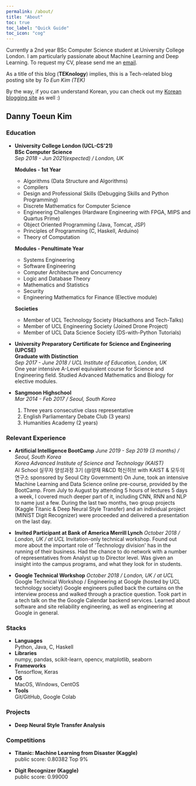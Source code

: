 ```yaml
---
permalink: /about/
title: "About"
toc: true
toc_label: "Quick Guide"
toc_icon: "cog"
---
```

Currently a 2nd year BSc Computer Science student at University College London.
I am particularly passionate about Machine Learning and Deep Learning.
To request my CV, please send me an [email](mailto:dannykim153@gmail.com).  

As a title of this blog (**TEKnology**) implies, this is a Tech-related blog posting site by *To Eun Kim (TEK)*  

By the way, if you can understand Korean, you can check out my [Korean blogging site](https://teknology.tistory.com) as well :)

## Danny Toeun Kim

### Education

* **University College London (UCL-CS'21)**  
  **BSc Computer Science**  
  *Sep 2018 - Jun 2021(expected) / London, UK*
  
  **Modules - 1st Year**
  - Algorithms (Data Structure and Algorithms)
  - Compilers
  - Design and Professional Skills (Debugging Skills and Python Programming)
  - Discrete Mathematics for Computer Science
  - Engineering Challenges (Hardware Engineering with FPGA, MIPS and Quartus Prime)
  - Object Oriented Programming (Java, Tomcat, JSP)
  - Principles of Programming (C, Haskell, Arduino)
  - Theory of Computation
  
  **Modules - Penultimate Year**
  - Systems Engineering
  - Software Engineering
  - Computer Architecture and Concurrency
  - Logic and Database Theory
  - Mathematics and Statistics
  - Security
  - Engineering Mathematics for Finance (Elective module)
  
  **Societies**
  - Member of UCL Technology Society (Hackathons and Tech-Talks)
  - Member of UCL Engineering Society (Joined Drone Project)
  - Member of UCL Data Science Society (DS-with-Python Tutorials)
  
* **University Preparatory Certificate for Science and Engineering (UPCSE)**  
  **Graduate with Distinction**  
  *Sep 2017 - June 2018 / UCL Institute of Education, London, UK*  
  One year intensive A-Level equivalent course for Science and Engineering field.
  Studied Advanced Mathematics and Biology for elective modules.

* **Sangmoon Highschool**   
  *Mar 2014 - Feb 2017 / Seoul, South Korea*  
  1. Three years consecutive class representative
  2. English Parliamentary Debate Club (3 years)
  3. Humanities Academy (2 years)


### Relevant Experience
* **Artificial Intelligence BootCamp**
  *June 2019 - Sep 2019 (3 months) / Seoul, South Korea*  
  *Korea Advanced Institute of Science and Technology (KAIST)*  
  AI School 실무자 양성과정 3기 (@양재 R&CD 혁신허브 with KAIST & 모두의 연구소 sponsored by Seoul City Government)
  On June, took an intensive Machine Learning and Data Science online pre-course, provided by the BootCamp. 
  From July to August by attending 5 hours of lectures 5 days a week, I covered much deeper part of it, 
  including CNN, RNN and NLP to name just a few. 
  During the last two months, two group projects (Kaggle Titanic & Deep Neural Style Transfer) 
  and an individual project (MINIST Digit Recognizer) were proceeded and delivered a presentation on the last day.
  
* **Invited Participant at Bank of America Merrill Lynch**
  *October 2018 / London, UK / at UCL*
  Invitation-only technical workshop.
  Found out more about the important role of 'Technology division' has in the running of their business. 
  Had the chance to do network with a number of representatives from Analyst up to Director level. 
  Was given an insight into the campus programs, and what they look for in students.

* **Google Technical Workshop**
  *October 2018 / London, UK / at UCL*
  Google Technical Workshop / Engineering at Google (hosted by UCL technology society)
  Google engineers pulled back the curtains on the interview process and walked through a practice question. 
  Took part in a tech talk on the the Google Calendar backend services. Learned about software and site reliability engineering, 
  as well as engineering at Google in general. 

### Stacks
* **Languages**    
    Python, Java, C, Haskell
* **Libraries**  
    numpy, pandas, scikit-learn, opencv, matplotlib, seaborn
* **Frameworks**  
    Tensorflow, Keras
* **OS**  
    MacOS, Windows, CentOS
* **Tools**  
    Git/GitHub, Google Colab

### Projects
* **Deep Neural Style Transfer Analysis**
  <!-- blah blah -->

### Competitions
* **Titanic: Machine Learning from Disaster (Kaggle)**  
  public score: 0.80382
  Top 9%

* **Digit Recognizer (Kaggle)**  
  public score: 0.99000

